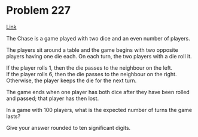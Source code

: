 # Problem 227

[Link](https://projecteuler.net/problem=227)

The Chase is a game played with two dice and an even number of players.

The players sit around a table and the game begins with two opposite players having one die each. On each turn, the two players with a die roll it.

If the player rolls 1, then the die passes to the neighbour on the left.  
If the player rolls 6, then the die passes to the neighbour on the right.  
Otherwise, the player keeps the die for the next turn.

The game ends when one player has both dice after they have been rolled and passed; that player has then lost.

In a game with 100 players, what is the expected number of turns the game lasts?

Give your answer rounded to ten significant digits.